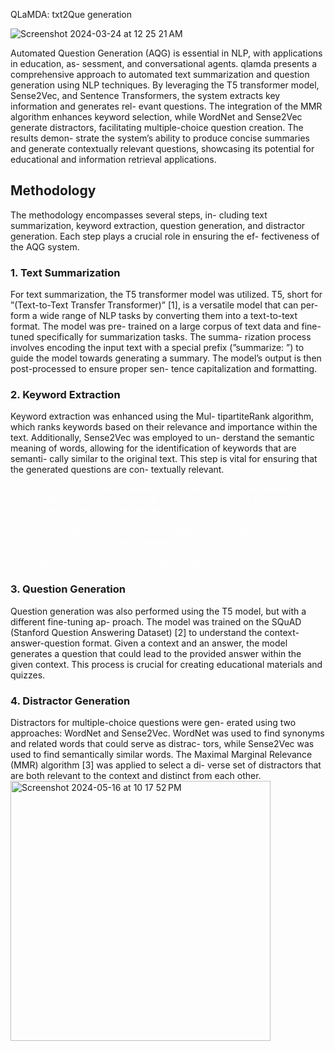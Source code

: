 QLaMDA: txt2Que generation

![Screenshot 2024-03-24 at 12 25 21 AM](https://github.com/ArchishmanSengupta/QLaMDA/assets/71402528/9a6026ff-d1d0-4cea-8504-a20a7da02ad8)

Automated Question Generation (AQG) is essential in NLP, with applications in education, as- sessment, and conversational agents. qlamda presents a comprehensive approach to automated text summarization and question generation using NLP techniques. By leveraging the T5 transformer model, Sense2Vec, and Sentence Transformers, the system extracts key information and generates rel- evant questions. The integration of the MMR algorithm enhances keyword selection, while WordNet and Sense2Vec generate distractors, facilitating multiple-choice question creation. The results demon- strate the system’s ability to produce concise summaries and generate contextually relevant questions, showcasing its potential for educational and information retrieval applications.

## Methodology
The methodology encompasses several steps, in- cluding text summarization, keyword extraction, question generation, and distractor generation. Each step plays a crucial role in ensuring the ef- fectiveness of the AQG system.

### 1. Text Summarization
For text summarization, the T5 transformer model was utilized. T5, short for ”(Text-to-Text Transfer Transformer)” [1], is a versatile model that can per- form a wide range of NLP tasks by converting them into a text-to-text format. The model was pre- trained on a large corpus of text data and fine-tuned specifically for summarization tasks. The summa- rization process involves encoding the input text with a special prefix (”summarize: ”) to guide the model towards generating a summary. The model’s output is then post-processed to ensure proper sen- tence capitalization and formatting.

### 2. Keyword Extraction
Keyword extraction was enhanced using the Mul- tipartiteRank algorithm, which ranks keywords based on their relevance and importance within the text. Additionally, Sense2Vec was employed to un- derstand the semantic meaning of words, allowing for the identification of keywords that are semanti- cally similar to the original text. This step is vital for ensuring that the generated questions are con- textually relevant.

<div style="color:white">
[![\\ S(c_i) = (1 - \lambda) + \lambda \cdot \sum_{c_j \in \text{pred}(c_i)} \frac{w_{ij} \cdot S(c_j)}{\sum_{c_k \in \text{succ}(c_j)} w_{jk}}](https://latex.codecogs.com/svg.latex?%5C%5C%20S(c_i)%20%3D%20(1%20-%20%5Clambda)%20%2B%20%5Clambda%20%5Ccdot%20%5Csum_%7Bc_j%20%5Cin%20%5Ctext%7Bpred%7D(c_i)%7D%20%5Cfrac%7Bw_%7Bij%7D%20%5Ccdot%20S(c_j)%7D%7B%5Csum_%7Bc_k%20%5Cin%20%5Ctext%7Bsucc%7D(c_j)%7D%20w_%7Bjk%7D%7D)](#_)
</div>



### 3. Question Generation
Question generation was also performed using the T5 model, but with a different fine-tuning ap- proach. The model was trained on the SQuAD (Stanford Question Answering Dataset) [2] to understand the context-answer-question format. Given a context and an answer, the model generates a question that could lead to the provided answer within the given context. This process is crucial for creating educational materials and quizzes.

### 4. Distractor Generation
Distractors for multiple-choice questions were gen- erated using two approaches: WordNet and Sense2Vec. WordNet was used to find synonyms and related words that could serve as distrac- tors, while Sense2Vec was used to find semantically similar words. The Maximal Marginal Relevance (MMR) algorithm [3] was applied to select a di- verse set of distractors that are both relevant to the context and distinct from each other.
<img width="416" alt="Screenshot 2024-05-16 at 10 17 52 PM" src="https://github.com/ArchishmanSengupta/qlamda/assets/71402528/2a8edef6-4c31-4370-a39b-fd7cad08b1bd">
